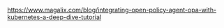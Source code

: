 https://www.magalix.com/blog/integrating-open-policy-agent-opa-with-kubernetes-a-deep-dive-tutorial
